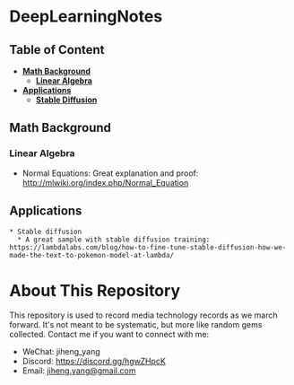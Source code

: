 # DeepLearningNotes

## Table of Content
- **[Math Background](#math-background)**
    - **[Linear Algebra](#linear-algebra)**
- **[Applications](#applications)**
    - **[Stable Diffusion](#stable-diffusion)**

## Math Background
### Linear Algebra
   * Normal Equations: Great explanation and proof: http://mlwiki.org/index.php/Normal_Equation

## Applications
    * Stable diffusion
      * A great sample with stable diffusion training: https://lambdalabs.com/blog/how-to-fine-tune-stable-diffusion-how-we-made-the-text-to-pokemon-model-at-lambda/

# About This Repository

This repository is used to record media technology records as we march forward. It's not meant to be systematic, but more like random gems collected. Contact me if you want to connect with me:

* WeChat: jiheng_yang
* Discord: https://discord.gg/hgwZHpcK
* Email: jiheng.yang@gmail.com
